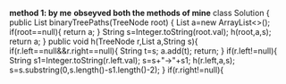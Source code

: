 **method 1: by me**
**obseyved both the methods of mine**
class Solution {
public List<String> binaryTreePaths(TreeNode root) {
List<String> a=new ArrayList<>();
if(root==null){
return a;
}
String s=Integer.toString(root.val);
h(root,a,s);
return a;
}
public void h(TreeNode r,List<String> a,String s){
if(r.left==null&&r.right==null){
String t=s;
a.add(t);
return;
}
if(r.left!=null){
String s1=Integer.toString(r.left.val);
s=s+"->"+s1;
h(r.left,a,s);
s=s.substring(0,s.length()-s1.length()-2);
}
if(r.right!=null){